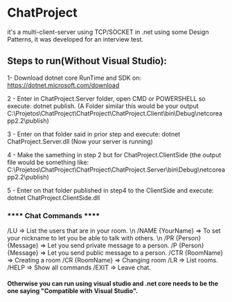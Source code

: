 # ChatProject
  it's a multi-client-server using TCP/SOCKET in .net using some Design Patterns, it was developed for an interview test.

## Steps to run(Without Visual Studio):

1- Download dotnet core RunTime and SDK on:
https://dotnet.microsoft.com/download

2 - Enter in ChatProject.Server folder, open CMD or POWERSHELL so execute: dotnet publish. (A Folder similar this would be your output C:\Projetos\ChatProject\ChatProject\ChatProject.Client\bin\Debug\netcoreapp2.2\publish\)

3 - Enter on that folder said in prior step and execute: dotnet ChatProject.Server.dll (Now your server is running)

4 - Make the samething in step 2 but for ChatProject.ClientSide (the output file would be something like: C:\Projetos\ChatProject\ChatProject\ChatProject.Server\bin\Debug\netcoreapp2.2\publish\)

5 - Enter on that folder published in step4 to the ClientSide and execute: dotnet ChatProject.ClientSide.dll

### **** Chat Commands ****

/LU => List the users that are in your room. \n
/NAME {YourName} => To set your nickname to let you be able to talk with others. \n
/PR {Person} {Message} => Let you send private message to a person.
/P {Person} {Message} => Let you send public message to a person.
/CTR {RoomName} => Creating a room
/CR {RoomName} => Changing room
/LR => List rooms.
/HELP => Show all commands
/EXIT => Leave chat.


#### Otherwise you can run using visual studio and .net core needs to be the one saying "Compatible with Visual Studio".
